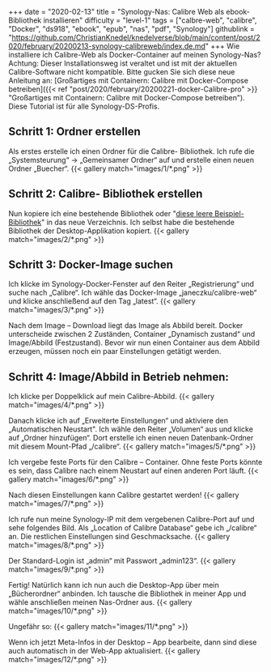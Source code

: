 +++
date = "2020-02-13"
title = "Synology-Nas: Calibre Web als ebook-Bibliothek installieren"
difficulty = "level-1"
tags = ["calbre-web", "calibre", "Docker", "ds918", "ebook", "epub", "nas", "pdf", "Synology"]
githublink = "https://github.com/ChristianKnedel/knedelverse/blob/main/content/post/2020/february/20200213-synology-calibreweb/index.de.md"
+++
Wie installiere ich Calibre-Web als Docker-Container auf meinen Synology-Nas?
Achtung: Dieser Installationsweg ist veraltet und ist mit der aktuellen Calibre-Software nicht kompatible. Bitte gucken Sie sich diese neue Anleitung an:
[Großartiges mit Containern: Calibre mit Docker-Compose betreiben]({{< ref "post/2020/february/20200221-docker-Calibre-pro" >}} "Großartiges mit Containern: Calibre mit Docker-Compose betreiben"). Diese Tutorial ist für alle Synology-DS-Profis.


## Schritt 1: Ordner erstellen
Als erstes erstelle ich einen Ordner für die Calibre- Bibliothek.  Ich rufe die „Systemsteurung“ ->  „Gemeinsamer Ordner“ auf und erstelle einen neuen Ordner „Buecher“.
{{< gallery match="images/1/*.png" >}}

##  Schritt 2: Calibre- Bibliothek erstellen
Nun kopiere ich eine bestehende Bibliothek oder "[diese leere Beispiel- Bibliothek](https://drive.google.com/file/d/1zfeU7Jh3FO_jFlWSuZcZQfQOGD0NvXBm/view)" in das neue Verzeichnis. Ich selbst habe die bestehende Bibliothek der Desktop-Applikation kopiert.
{{< gallery match="images/2/*.png" >}}


## Schritt 3: Docker-Image suchen
Ich klicke im Synology-Docker-Fenster auf den Reiter „Registrierung“ und suche nach „Calibre“. Ich wähle das Docker-Image „janeczku/calibre-web“ und klicke anschließend auf den Tag „latest“.
{{< gallery match="images/3/*.png" >}}

Nach dem Image – Download liegt das Image als Abbild bereit. Docker unterscheide zwischen 2 Zuständen, Container „Dynamisch zustand“ und Image/Abbild (Festzustand). Bevor wir nun einen Container aus dem Abbild erzeugen, müssen noch ein paar Einstellungen getätigt werden.

## Schritt 4: Image/Abbild in Betrieb nehmen:
Ich klicke per Doppelklick  auf mein Calibre-Abbild. 
{{< gallery match="images/4/*.png" >}}

Danach klicke ich auf „Erweiterte Einstellungen“ und aktiviere den „Automatischen Neustart". Ich wähle den Reiter „Volumen“ aus und klicke auf „Ordner hinzufügen“. Dort erstelle ich einen neuen Datenbank-Ordner mit diesem Mount-Pfad „/calibre“.
{{< gallery match="images/5/*.png" >}}

Ich vergebe feste Ports für den Calibre – Container. Ohne feste Ports könnte es sein, dass Calibre nach einem Neustart auf einen anderen Port läuft.
{{< gallery match="images/6/*.png" >}}

Nach diesen Einstellungen kann Calibre gestartet werden!
{{< gallery match="images/7/*.png" >}}

Ich rufe nun meine Synology-IP mit dem vergebenen Calibre-Port auf und sehe folgendes Bild. Als „Location of Calibre Database“ gebe ich „/calibre“ an. Die restlichen Einstellungen sind Geschmacksache.
{{< gallery match="images/8/*.png" >}}

Der Standard-Login ist „admin“ mit Passwort „admin123“. 
{{< gallery match="images/9/*.png" >}}

Fertig! Natürlich kann ich nun auch die Desktop-App über mein „Bücherordner“ anbinden. Ich  tausche die Bibliothek in meiner App und wähle anschließen meinen Nas-Ordner aus.
{{< gallery match="images/10/*.png" >}}

Ungefähr so:
{{< gallery match="images/11/*.png" >}}

Wenn ich jetzt Meta-Infos in der Desktop – App bearbeite, dann sind diese auch automatisch in der Web-App  aktualisiert.
{{< gallery match="images/12/*.png" >}}